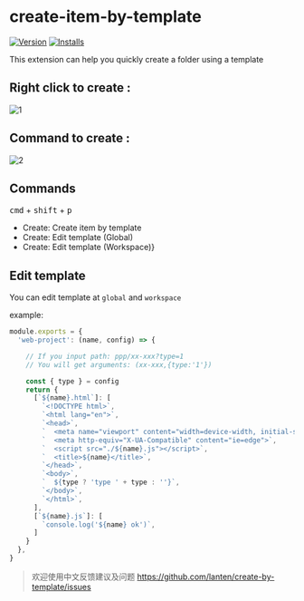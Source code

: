 # create-item-by-template
[![Version](https://vsmarketplacebadge.apphb.com/version/lanten.create-item-by-template.svg)](https://marketplace.visualstudio.com/items?itemName=lanten.create-item-by-template)
[![Installs](https://vsmarketplacebadge.apphb.com/installs/lanten.create-item-by-template.svg)](https://marketplace.visualstudio.com/items?itemName=lanten.create-item-by-template)


This extension can help you quickly create a folder using a template

## Right click to create :
![1](./images/m-1.gif)

## Command to create :
![2](./images/m-2.gif)

## Commands

<kbd>cmd</kbd> + <kbd>shift</kbd> + <kbd>p</kbd>

  - Create: Create item by template
  - Create: Edit template (Global)
  - Create: Edit template (Workspace)}

## Edit template

You can edit template at `global` and `workspace`

example:
```js
module.exports = {
  'web-project': (name, config) => {

    // If you input path: ppp/xx-xxx?type=1
    // You will get arguments: (xx-xxx,{type:'1'})

    const { type } = config
    return {
      [`${name}.html`]: [
        `<!DOCTYPE html>`,
        `<html lang="en">`,
        `<head>`,
        `  <meta name="viewport" content="width=device-width, initial-scale=1.0">`,
        `  <meta http-equiv="X-UA-Compatible" content="ie=edge">`,
        `  <script src="./${name}.js"></script>`,
        `  <title>${name}</title>`,
        `</head>`,
        `<body>`,
        `  ${type ? 'type ' + type : ''}`,
        `</body>`,
        `</html>`,
      ],
      [`${name}.js`]: [
        `console.log('${name} ok')`,
      ]
    }
  },
}
```



> 欢迎使用中文反馈建议及问题 https://github.com/lanten/create-by-template/issues

